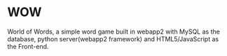 # WOW
World of Words, a simple word game built in webapp2 with MySQL as the database, python server(webapp2 framework) and HTML5/JavaScript as the Front-end.
